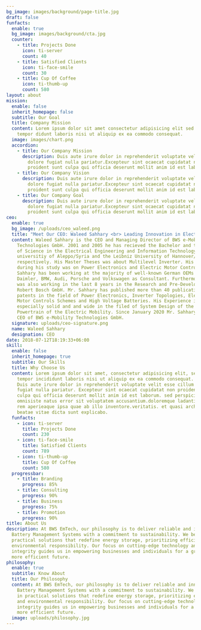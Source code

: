 ```yaml
---
bg_image: images/background/page-title.jpg
draft: false
funfacts:
  enable: true
  bg_image: images/background/cta.jpg
  counter:
    - title: Projects Done
      icon: ti-server
      count: 40
    - title: Satisfied Clients
      icon: ti-face-smile
      count: 30
    - title: Cup Of Coffee
      icon: ti-thumb-up
      count: 580
layout: about
mission:
  enable: false
  inherit_homepage: false
  subtitle: Our Goal
  title: Company Mission
  content: Lorem ipsum dolor sit amet consectetur adipisicing elit sed eiusmod
    tempor didunt laboris nisi ut aliquip ex ea commodo consequat.
  image: images/chart.png
  accordion:
    - title: Our Company Mission
      description: Duis aute irure dolor in reprehenderit voluptate velit esse cillum
        dolore fugiat nulla pariatur.Excepteur sint ocaecat cupidatat non
        proident sunt culpa qui officia deserunt mollit anim id est laborum.
    - title: Our Company Vision
      description: Duis aute irure dolor in reprehenderit voluptate velit esse cillum
        dolore fugiat nulla pariatur.Excepteur sint ocaecat cupidatat non
        proident sunt culpa qui officia deserunt mollit anim id est laborum.
    - title: Our Company Goal
      description: Duis aute irure dolor in reprehenderit voluptate velit esse cillum
        dolore fugiat nulla pariatur.Excepteur sint ocaecat cupidatat non
        proident sunt culpa qui officia deserunt mollit anim id est laborum.
ceo:
  enable: true
  bg_image: /uploads/ceo_waleed.png
  title: "Meet Our CEO: Waleed Sahhary <br> Leading Innovation in Electric Mobility"
  content: Waleed Sahhary is the CEO and Managing Director of BWS e-Mobility
    Technologies GmbH. 2001 and 2005 he has recieved the Bachelor and the Master
    of Science in the Electrical Engineering and Information Technology form the
    universitiy of Aleppo/Syria and the Leibniz University of Hannover/Germany
    respectively. His Master Theses was about Multilevel Inverter. His focus
    during his study was on Power Electronics and Electric Motor Controls. Mr.
    Sahhary has been working at the majority of well-known German OEMs such as
    Daimler, BMW, Audi, Porsche and Volkswagen as Consultant. Furthermore, he
    was also working in the last 8 years in the Research and Pre-Development at
    Robert Bosch GmbH. Mr. Sahhary has published more than 40 publications and
    patents in the field of Power Electronics, Inverter Topologies, Electric
    Motor Controls Schemes and High Voltage Batteries. His Experience is
    especially solid and and wide in the filed of System Design of the Electric
    Powertrain of the Electric Mobility. Since January 2020 Mr. Sahhary is the
    CEO of BWS e-Mobility Technologies GmbH.
  signature: uploads/ceo-signature.png
  name: Waleed Sahhary
  designation: CEO
date: 2018-07-12T18:19:33+06:00
skill:
  enable: false
  inherit_homepage: true
  subtitle: Our Skills
  title: Why Choose Us
  content: Lorem ipsum dolor sit amet, consectetur adipisicing elit, sed eiusmod
    tempor incididunt laboris nisi ut aliquip ex ea commodo consequat. <br><br>
    Duis aute irure dolor in reprehenderit voluptate velit esse cillum dolore
    fugiat nulla pariatur. Excepteur sint ocaecat cupidatat non proident sunt
    culpa qui officia deserunt mollit anim id est laborum. sed perspiciatis unde
    omnisiste natus error sit voluptatem accusantium.doloremque ladantium totam
    rem aperieaque ipsa quae ab illo inventore.veritatis. et quasi architecto
    beatae vitae dicta sunt explicabo.
  funfacts:
    - icon: ti-server
      title: Projects Done
      count: 230
    - icon: ti-face-smile
      title: Satisfied Clients
      count: 789
    - icon: ti-thumb-up
      title: Cup Of Coffee
      count: 580
  progressbar:
    - title: Branding
      progress: 85%
    - title: Consulting
      progress: 90%
    - title: Business
      progress: 75%
    - title: Promotion
      progress: 90%
title: About Us
description: At BWS EmTech, our philosophy is to deliver reliable and innovative
  Battery Management Systems with a commitment to sustainability. We believe in
  practical solutions that redefine energy storage, prioritizing efficiency and
  environmental responsibility. Our focus on cutting-edge technology and
  integrity guides us in empowering businesses and individuals for a greener,
  more efficient future.
philosophy:
  enable: true
  subtitle: Know About
  title: Our Philosophy
  content: At BWS EmTech, our philosophy is to deliver reliable and innovative
    Battery Management Systems with a commitment to sustainability. We believe
    in practical solutions that redefine energy storage, prioritizing efficiency
    and environmental responsibility. Our focus on cutting-edge technology and
    integrity guides us in empowering businesses and individuals for a greener,
    more efficient future.
  image: uploads/philosophy.jpg
---
```

